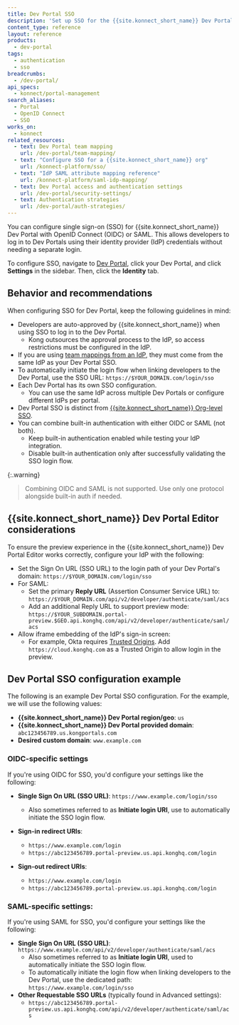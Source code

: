 ```yaml
---
title: Dev Portal SSO
description: 'Set up SSO for the {{site.konnect_short_name}} Dev Portal using OpenID Connect (OIDC) or SAML.'
content_type: reference
layout: reference
products:
  - dev-portal
tags:
  - authentication
  - sso
breadcrumbs:
  - /dev-portal/
api_specs:
  - konnect/portal-management
search_aliases:
  - Portal
  - OpenID Connect
  - SSO
works_on:
  - konnect
related_resources:
  - text: Dev Portal team mapping
    url: /dev-portal/team-mapping/
  - text: "Configure SSO for a {{site.konnect_short_name}} org"
    url: /konnect-platform/sso/
  - text: "IdP SAML attribute mapping reference"
    url: /konnect-platform/saml-idp-mapping/
  - text: Dev Portal access and authentication settings
    url: /dev-portal/security-settings/
  - text: Authentication strategies
    url: /dev-portal/auth-strategies/
---
```


You can configure single sign-on (SSO) for {{site.konnect_short_name}} Dev Portal with OpenID Connect (OIDC) or SAML.
This allows developers to log in to Dev Portals using their identity provider (IdP) credentials without needing a separate login.

To configure SSO, navigate to [Dev Portal](https://cloud.konghq.com/portals/), click your Dev Portal, and click **Settings** in the sidebar. Then, click the **Identity** tab.

## Behavior and recommendations

When configuring SSO for Dev Portal, keep the following guidelines in mind:

* Developers are auto-approved by {{site.konnect_short_name}} when using SSO to log in to the Dev Portal.
  * Kong outsources the approval process to the IdP, so access restrictions must be configured in the IdP.
* If you are using [team mappings from an IdP](/dev-portal/team-mapping/), they must come from the same IdP as your Dev Portal SSO.
* To automatically initiate the login flow when linking developers to the Dev Portal, use the SSO URL: `https://$YOUR_DOMAIN.com/login/sso`
* Each Dev Portal has its own SSO configuration.
  * You can use the same IdP across multiple Dev Portals or configure different IdPs per portal.
* Dev Portal SSO is distinct from [{{site.konnect_short_name}} Org-level SSO](/konnect-platform/authentication/).
* You can combine built-in authentication with either OIDC or SAML (not both).
  * Keep built-in authentication enabled while testing your IdP integration.
  * Disable built-in authentication only after successfully validating the SSO login flow.

{:.warning}
> Combining OIDC and SAML is not supported. Use only one protocol alongside built-in auth if needed.

## {{site.konnect_short_name}} Dev Portal Editor considerations

To ensure the preview experience in the {{site.konnect_short_name}} Dev Portal Editor works correctly, configure your IdP with the following:

* Set the Sign On URL (SSO URL) to the login path of your Dev Portal's domain:
  `https://$YOUR_DOMAIN.com/login/sso`
* For SAML:
  * Set the primary **Reply URL** (Assertion Consumer Service URL) to:
    `https://$YOUR_DOMAIN.com/api/v2/developer/authenticate/saml/acs`
  * Add an additional Reply URL to support preview mode:
     `https://$YOUR_SUBDOMAIN.portal-preview.$GEO.api.konghq.com/api/v2/developer/authenticate/saml/acs`
* Allow iframe embedding of the IdP's sign-in screen:
  * For example, Okta requires [Trusted Origins](https://help.okta.com/en-us/content/topics/api/trusted-origins-iframe.htm).
    Add `https://cloud.konghq.com` as a Trusted Origin to allow login in the preview.

## Dev Portal SSO configuration example

The following is an example Dev Portal SSO configuration. For the example, we will use the following values:

- **{{site.konnect_short_name}} Dev Portal region/geo**: `us`
- **{{site.konnect_short_name}} Dev Portal provided domain**: `abc123456789.us.kongportals.com`
- **Desired custom domain**: `www.example.com`

### OIDC-specific settings

If you're using OIDC for SSO, you'd configure your settings like the following:
- **Single Sign On URL (SSO URL)**: `https://www.example.com/login/sso`
  - Also sometimes referred to as **Initiate login URI**, use to automatically initiate the SSO login flow.
- **Sign-in redirect URIs**:
  - `https://www.example.com/login`
  - `https://abc123456789.portal-preview.us.api.konghq.com/login`

- **Sign-out redirect URIs**:
  - `https://www.example.com/login`
  - `https://abc123456789.portal-preview.us.api.konghq.com/login`

### SAML-specific settings:

If you're using SAML for SSO, you'd configure your settings like the following:
- **Single Sign On URL (SSO URL)**: `https://www.example.com/api/v2/developer/authenticate/saml/acs`
  - Also sometimes referred to as **Initiate login URI**, used to automatically initiate the SSO login flow.
  - To automatically initiate the login flow when linking developers to the Dev Portal, use the dedicated path: `https://www.example.com/login/sso`
- **Other Requestable SSO URLs** (typically found in Advanced settings):
  - `https://abc123456789.portal-preview.us.api.konghq.com/api/v2/developer/authenticate/saml/acs`
